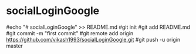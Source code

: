 # socialLoginGoogle
#echo "# socialLoginGoogle" >> README.md
#git init
#git add README.md
#git commit -m "first commit"
#git remote add origin https://github.com/vikash1993/socialLoginGoogle.git
#git push -u origin master
